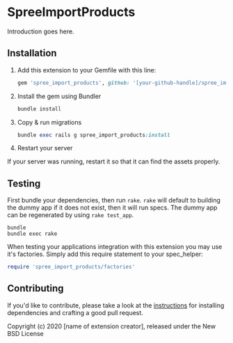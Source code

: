 # SpreeImportProducts

Introduction goes here.

## Installation

1. Add this extension to your Gemfile with this line:

    ```ruby
    gem 'spree_import_products', github: '[your-github-handle]/spree_import_products'
    ```

2. Install the gem using Bundler

    ```ruby
    bundle install
    ```

3. Copy & run migrations

    ```ruby
    bundle exec rails g spree_import_products:install
    ```

4. Restart your server

  If your server was running, restart it so that it can find the assets properly.

## Testing

First bundle your dependencies, then run `rake`. `rake` will default to building the dummy app if it does not exist, then it will run specs. The dummy app can be regenerated by using `rake test_app`.

```shell
bundle
bundle exec rake
```

When testing your applications integration with this extension you may use it's factories.
Simply add this require statement to your spec_helper:

```ruby
require 'spree_import_products/factories'
```

## Contributing

If you'd like to contribute, please take a look at the
[instructions](CONTRIBUTING.md) for installing dependencies and crafting a good
pull request.

Copyright (c) 2020 [name of extension creator], released under the New BSD License
